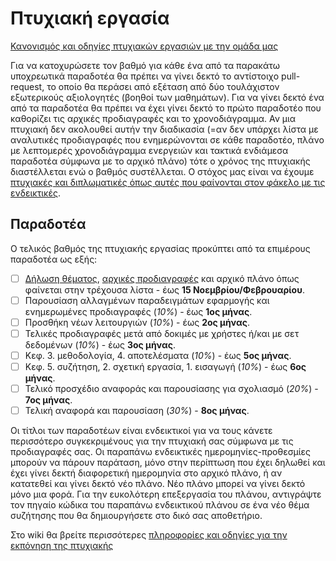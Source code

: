 # Πτυχιακή εργασία

[Κανονισμός και οδηγίες πτυχιακών εργασιών με την ομάδα μας](https://github.com/courses-ionio/thesis/wiki)

Για να κατοχυρώσετε τον βαθμό για κάθε ένα από τα παρακάτω υποχρεωτικά παραδοτέα θα πρέπει να γίνει δεκτό το αντίστοιχο pull-request, το οποίο θα περάσει από εξέταση από δύο τουλάχιστον εξωτερικούς αξιολογητές (βοηθοί των μαθημάτων). Για να γίνει δεκτό ένα από τα παραδοτέα θα πρέπει να έχει γίνει δεκτό το πρώτο παραδοτέο που καθορίζει τις αρχικές προδιαγραφές και το χρονοδιάγραμμα. Αν μια πτυχιακή δεν ακολουθεί αυτήν την διαδικασία (=αν δεν υπάρχει λίστα με αναλυτικές προδιαγραφές που ενημερώνονται σε κάθε παραδοτέο, πλάνο με λεπτομερές χρονοδιάγραμμα ενεργειών και τακτικά ενδιάμεσα παραδοτέα σύμφωνα με το αρχικό πλάνο) τότε ο χρόνος της πτυχιακής διαστέλλεται ενώ ο βαθμός συστέλλεται. Ο στόχος μας είναι να έχουμε [πτυχιακές και διπλωματικές όπως αυτές που φαίνονται στον φάκελο με τις ενδεικτικές](https://github.com/courses-ionio/thesis/tree/master/published).

## Παραδοτέα
Ο τελικός βαθμός της πτυχιακής εργασίας προκύπτει από τα επιμέρους παραδοτέα ως εξής:

- [ ] [Δήλωση θέματος](https://github.com/courses-ionio/thesis/wiki/Current-Thesis-Topics), [αρχικές προδιαγραφές](https://github.com/courses-ionio/thesis/wiki/Educational-video-game-thesis-specifications) και αρχικό πλάνο όπως φαίνεται στην τρέχουσα λίστα - έως **15 Νοεμβρίου/Φεβρουαρίου**.
- [ ] Παρουσίαση αλλαγμένων παραδειγμάτων εφαρμογής και ενημερωμένες προδιαγραφές (*10%*) - έως **1ος μήνας**.
- [ ] Προσθήκη νέων λειτουργιών (*10%*) - έως **2ος μήνας**.
- [ ] Τελικές προδιαγραφές μετά από δοκιμές με χρήστες ή/και με σετ δεδομένων (*10%*) - έως **3ος μήνας**.
- [ ] Κεφ. 3. μεθοδολογία, 4. αποτελέσματα (*10%*) - έως **5ος μήνας**.
- [ ] Κεφ. 5. συζήτηση, 2. σχετική εργασία, 1. εισαγωγή (*10%*) - έως **6ος μήνας**. 
- [ ] Τελικό προσχέδιο αναφοράς και παρουσίασης για σχολιασμό (*20%*) - **7ος μήνας**.
- [ ] Τελική αναφορά και παρουσίαση (*30%*) - **8ος μήνας**.

Οι τίτλοι των παραδοτέων είναι ενδεικτικοί για να τους κάνετε περισσότερο συγκεκριμένους για την πτυχιακή σας σύμφωνα με τις προδιαγραφές σας. Οι παραπάνω ενδεικτικές ημερομηνίες-προθεσμίες μπορούν να πάρουν παράταση, μόνο στην περίπτωση που έχει δηλωθεί και έχει γίνει δεκτή διαφορετική ημερομηνία στο αρχικό πλάνο, ή αν κατατεθεί και γίνει δεκτό νέο πλάνο. Νέο πλάνο μπορεί να γίνει δεκτό μόνο μια φορά. Για την ευκολότερη επεξεργασία του πλάνου, αντιγράψτε τον πηγαίο κώδικα του παραπάνω ενδεικτικού πλάνου σε ένα νέο θέμα συζήτησης που θα δημιουργήσετε στο δικό σας αποθετήριο.

Στο wiki θα βρείτε περισσότερες [πληροφορίες και οδηγίες για την εκπόνηση της πτυχιακής](https://github.com/courses-ionio/thesis/wiki)
